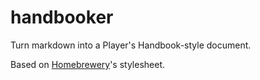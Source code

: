 # handbooker

Turn markdown into a Player's Handbook-style document. 

Based on [Homebrewery](https://github.com/stolksdorf/homebrewery)'s stylesheet.